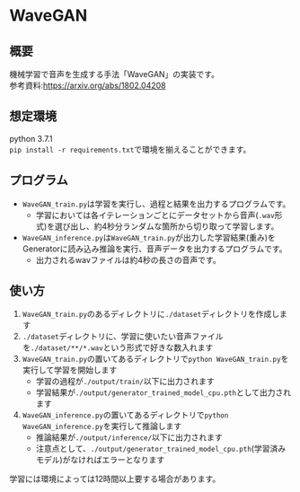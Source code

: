 # WaveGAN
## 概要
機械学習で音声を生成する手法「WaveGAN」の実装です。  
参考資料:https://arxiv.org/abs/1802.04208

## 想定環境
python 3.7.1  
`pip install -r requirements.txt`で環境を揃えることができます。 

## プログラム
* `WaveGAN_train.py`は学習を実行し、過程と結果を出力するプログラムです。 
	* 学習においては各イテレーションごとにデータセットから音声(`.wav`形式)を選び出し、約4秒分ランダムな箇所から切り取って学習します。 
* `WaveGAN_inference.py`は`WaveGAN_train.py`が出力した学習結果(重み)をGeneratorに読み込み推論を実行、音声データを出力するプログラムです。 
	* 出力されるwavファイルは約4秒の長さの音声です。 

## 使い方
1. `WaveGAN_train.py`のあるディレクトリに`./dataset`ディレクトリを作成します
1. `./dataset`ディレクトリに、学習に使いたい音声ファイルを`./dataset/**/*.wav`という形式で好きな数入れます
1. `WaveGAN_train.py`の置いてあるディレクトリで`python WaveGAN_train.py`を実行して学習を開始します
	* 学習の過程が`./output/train/`以下に出力されます
	* 学習結果が`./output/generator_trained_model_cpu.pth`として出力されます
1. `WaveGAN_inference.py`の置いてあるディレクトリで`python WaveGAN_inference.py`を実行して推論します
	* 推論結果が`./output/inference/`以下に出力されます
	* 注意点として、`./output/generator_trained_model_cpu.pth`(学習済みモデル)がなければエラーとなります

学習には環境によっては12時間以上要する場合があります。   
